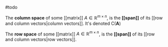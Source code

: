 #todo

The **column space** of some [[matrix]] $A\in \mathbb R^{m\times n}$, is the **[[span]]** of its [[row and column vectors|column vectors]]. It's denoted $\mathrm{C(\mathbf{A})}$

The **row space** of some [[matrix]] $A\in \mathbb R^{m\times n}$, is the **[[span]]** of its [[row and column vectors|row vectors]].


